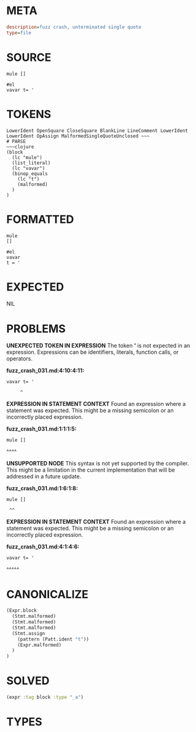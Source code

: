 # META
~~~ini
description=fuzz crash, unterminated single quote
type=file
~~~
# SOURCE
~~~roc
mule []

#el
vavar t= '
~~~
# TOKENS
~~~text
LowerIdent OpenSquare CloseSquare BlankLine LineComment LowerIdent LowerIdent OpAssign MalformedSingleQuoteUnclosed ~~~
# PARSE
~~~clojure
(block
  (lc "mule")
  (list_literal)
  (lc "vavar")
  (binop_equals
    (lc "t")
    (malformed)
  )
)
~~~
# FORMATTED
~~~roc
mule
[]

#el
vavar
t = '
~~~
# EXPECTED
NIL
# PROBLEMS
**UNEXPECTED TOKEN IN EXPRESSION**
The token **'** is not expected in an expression.
Expressions can be identifiers, literals, function calls, or operators.

**fuzz_crash_031.md:4:10:4:11:**
```roc
vavar t= '
```
         ^


**EXPRESSION IN STATEMENT CONTEXT**
Found an expression where a statement was expected.
This might be a missing semicolon or an incorrectly placed expression.

**fuzz_crash_031.md:1:1:1:5:**
```roc
mule []
```
^^^^


**UNSUPPORTED NODE**
This syntax is not yet supported by the compiler.
This might be a limitation in the current implementation that will be addressed in a future update.

**fuzz_crash_031.md:1:6:1:8:**
```roc
mule []
```
     ^^


**EXPRESSION IN STATEMENT CONTEXT**
Found an expression where a statement was expected.
This might be a missing semicolon or an incorrectly placed expression.

**fuzz_crash_031.md:4:1:4:6:**
```roc
vavar t= '
```
^^^^^


# CANONICALIZE
~~~clojure
(Expr.block
  (Stmt.malformed)
  (Stmt.malformed)
  (Stmt.malformed)
  (Stmt.assign
    (pattern (Patt.ident "t"))
    (Expr.malformed)
  )
)
~~~
# SOLVED
~~~clojure
(expr :tag block :type "_a")
~~~
# TYPES
~~~roc
~~~
